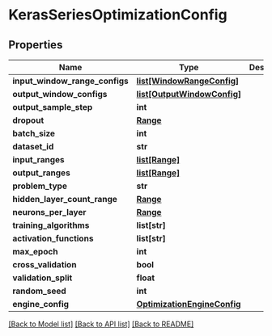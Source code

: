 # KerasSeriesOptimizationConfig

## Properties
Name | Type | Description | Notes
------------ | ------------- | ------------- | -------------
**input_window_range_configs** | [**list[WindowRangeConfig]**](WindowRangeConfig.md) |  | [optional] 
**output_window_configs** | [**list[OutputWindowConfig]**](OutputWindowConfig.md) |  | [optional] 
**output_sample_step** | **int** |  | [optional] 
**dropout** | [**Range**](Range.md) |  | [optional] 
**batch_size** | **int** |  | [optional] 
**dataset_id** | **str** |  | [optional] 
**input_ranges** | [**list[Range]**](Range.md) |  | [optional] 
**output_ranges** | [**list[Range]**](Range.md) |  | [optional] 
**problem_type** | **str** |  | [optional] 
**hidden_layer_count_range** | [**Range**](Range.md) |  | [optional] 
**neurons_per_layer** | [**Range**](Range.md) |  | [optional] 
**training_algorithms** | **list[str]** |  | [optional] 
**activation_functions** | **list[str]** |  | [optional] 
**max_epoch** | **int** |  | 
**cross_validation** | **bool** |  | [optional] 
**validation_split** | **float** |  | 
**random_seed** | **int** |  | [optional] 
**engine_config** | [**OptimizationEngineConfig**](OptimizationEngineConfig.md) |  | [optional] 

[[Back to Model list]](../README.md#documentation-for-models) [[Back to API list]](../README.md#documentation-for-api-endpoints) [[Back to README]](../README.md)



